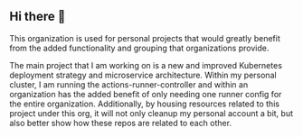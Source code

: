 ## Hi there 👋

<!--

**Here are some ideas to get you started:**

🙋‍♀️ A short introduction - what is your organization all about?
🌈 Contribution guidelines - how can the community get involved?
👩‍💻 Useful resources - where can the community find your docs? Is there anything else the community should know?
🍿 Fun facts - what does your team eat for breakfast?
🧙 Remember, you can do mighty things with the power of [Markdown](https://docs.github.com/github/writing-on-github/getting-started-with-writing-and-formatting-on-github/basic-writing-and-formatting-syntax)
-->

This organization is used for personal projects that would greatly benefit from the added functionality and grouping that organizations provide.

The main project that I am working on is a new and improved Kubernetes deployment strategy and microservice architecture. Within my personal cluster, I am running the actions-runner-controller and within an organization has the added benefit of only needing one runner config for the entire organization. Additionally, by housing resources related to this project under this org, it will not only cleanup my personal account a bit, but also better show how these repos are related to each other.
